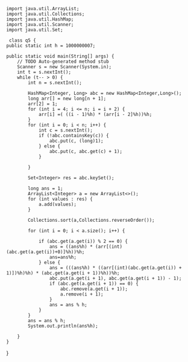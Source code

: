     import java.util.ArrayList;
    import java.util.Collections;
    import java.util.HashMap;
    import java.util.Scanner;
    import java.util.Set;

     class q5 {
	public static int h = 1000000007;

	public static void main(String[] args) {
		// TODO Auto-generated method stub
		Scanner s = new Scanner(System.in);
		int t = s.nextInt();
		while (t-- > 0) {
			int n = s.nextInt();

			HashMap<Integer, Long> abc = new HashMap<Integer,Long>();
			long arr[] = new long[n + 1];
			arr[2] = 1;
			for (int i = 4; i <= n; i = i + 2) {
				arr[i] =( ((i - 1)%h) * (arr[i - 2]%h))%h;
			}
			for (int i = 0; i < n; i++) {
				int c = s.nextInt();
				if (!abc.containsKey(c)) {
					abc.put(c, (long)1);
				} else {
					abc.put(c, abc.get(c) + 1);
				}

			}
			
			Set<Integer> res = abc.keySet();

			long ans = 1;
			ArrayList<Integer> a = new ArrayList<>();
			for (int values : res) {
				a.add(values);
			}

			Collections.sort(a,Collections.reverseOrder());
			
			for (int i = 0; i < a.size(); i++) {

				if (abc.get(a.get(i)) % 2 == 0) {
					ans = ((ans%h) * (arr[(int)(abc.get(a.get(i))+0)]%h))%h;
					ans=ans%h;
				} else {
					ans = (((ans%h) * ((arr[(int)(abc.get(a.get(i)) + 1)])%h)%h) * (abc.get(a.get(i + 1))%h))%h;
					abc.put(a.get(i + 1), abc.get(a.get(i + 1)) - 1);
					if (abc.get(a.get(i + 1)) == 0) {
						abc.remove(a.get(i + 1));
						a.remove(i + 1);
					}
					ans = ans % h;
				}
			}
			ans = ans % h;
			System.out.println(ans%h);

		}
	}

}
